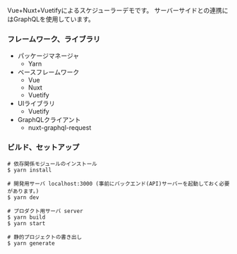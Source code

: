 Vue+Nuxt+Vuetifyによるスケジューラーデモです。
サーバーサイドとの連携にはGraphQLを使用しています。

### フレームワーク、ライブラリ
* パッケージマネージャ
  * Yarn 
* ベースフレームワーク
  * Vue
  * Nuxt
  * Vuetify
* UIライブラリ
  * Vuetify
* GraphQLクライアント
  * nuxt-graphql-request
  
### ビルド、セットアップ

```
# 依存関係モジュールのインストール
$ yarn install

# 開発用サーバ localhost:3000 (事前にバックエンド(API)サーバーを起動しておく必要があります。)
$ yarn dev

# プロダクト用サーバ server
$ yarn build
$ yarn start

# 静的プロジェクトの書き出し
$ yarn generate
```

